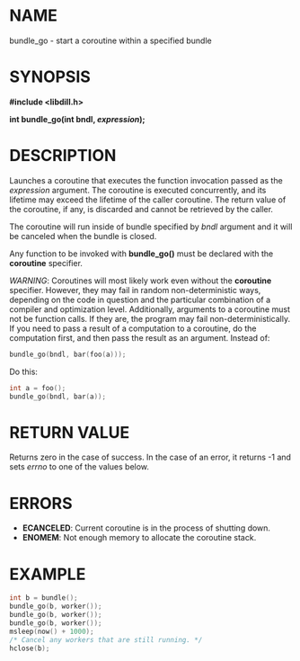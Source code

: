 # NAME

bundle_go - start a coroutine within a specified bundle

# SYNOPSIS

**#include &lt;libdill.h>**

**int bundle_go(int bndl, **_expression_**);**

# DESCRIPTION

Launches a coroutine that executes the function invocation passed as the _expression_ argument. The coroutine is executed concurrently, and its lifetime may exceed the lifetime of the caller coroutine. The return value of the coroutine, if any, is discarded and cannot be retrieved by the caller.

The coroutine will run inside of bundle specified by _bndl_ argument and it will be canceled when the bundle is closed.

Any function to be invoked with **bundle_go()** must be declared with the **coroutine** specifier.

*WARNING*: Coroutines will most likely work even without the **coroutine** specifier. However, they may fail in random non-deterministic ways, depending on the code in question and the particular combination of a compiler and optimization level. Additionally, arguments to a coroutine must not be function calls. If they are, the program may fail non-deterministically. If you need to pass a result of a computation to a coroutine, do the computation first, and then pass the result as an argument. Instead of:

```c
bundle_go(bndl, bar(foo(a)));
```

Do this:

```c
int a = foo();
bundle_go(bndl, bar(a));
```

# RETURN VALUE

Returns zero in the case of success. In the case of an error, it returns -1 and sets _errno_ to one of the values below.

# ERRORS

* **ECANCELED**: Current coroutine is in the process of shutting down.
* **ENOMEM**: Not enough memory to allocate the coroutine stack.

# EXAMPLE

```c
int b = bundle();
bundle_go(b, worker());
bundle_go(b, worker());
bundle_go(b, worker());
msleep(now() + 1000);
/* Cancel any workers that are still running. */
hclose(b);
```

